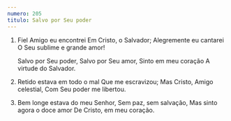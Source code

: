 ```yaml
---
numero: 205
titulo: Salvo por Seu poder
---
```

1. Fiel Amigo eu encontrei
   Em Cristo, o Salvador;
   Alegremente eu cantarei
   O Seu sublime e grande amor!

   Salvo por Seu poder,
   Salvo por Seu amor,
   Sinto em meu coração
   A virtude do Salvador.

2. Retido estava em todo o mal
   Que me escravizou;
   Mas Cristo, Amigo celestial,
   Com Seu poder me libertou.

3. Bem longe estava do meu Senhor,
   Sem paz, sem salvação,
   Mas sinto agora o doce amor
   De Cristo, em meu coração.
